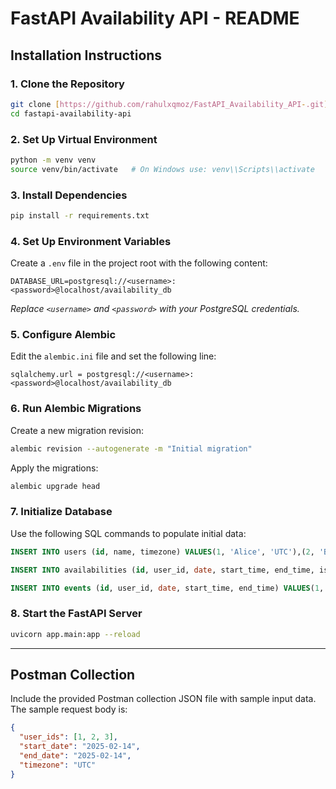# FastAPI Availability API - README

## Installation Instructions

### 1. Clone the Repository

```bash
git clone [https://github.com/rahulxqmoz/FastAPI_Availability_API-.git](https://github.com/rahulxqmoz/FastAPI_Availability_API.git)
cd fastapi-availability-api
```

### 2. Set Up Virtual Environment

```bash
python -m venv venv
source venv/bin/activate   # On Windows use: venv\\Scripts\\activate
```

### 3. Install Dependencies

```bash
pip install -r requirements.txt
```

### 4. Set Up Environment Variables

Create a `.env` file in the project root with the following content:

```
DATABASE_URL=postgresql://<username>:<password>@localhost/availability_db
```

*Replace `<username>` and `<password>` with your PostgreSQL credentials.*

### 5. Configure Alembic

Edit the `alembic.ini` file and set the following line:

```
sqlalchemy.url = postgresql://<username>:<password>@localhost/availability_db
```

### 6. Run Alembic Migrations

Create a new migration revision:

```bash
alembic revision --autogenerate -m "Initial migration"
```

Apply the migrations:

```bash
alembic upgrade head
```

### 7. Initialize Database

Use the following SQL commands to populate initial data:

```sql
INSERT INTO users (id, name, timezone) VALUES(1, 'Alice', 'UTC'),(2, 'Bob', 'UTC'),(3, 'Charlie', 'UTC');

INSERT INTO availabilities (id, user_id, date, start_time, end_time, is_specific) VALUES(1, 1, '2025-02-14', '09:00:00', '12:00:00', 1),(2, 2, '2025-02-14', '10:00:00', '13:00:00', 1),(3, 3, '2025-02-14', '11:00:00', '14:00:00', 1);

INSERT INTO events (id, user_id, date, start_time, end_time) VALUES(1, 1, '2025-02-14', '10:30:00', '11:30:00'),(2, 2, '2025-02-14', '11:00:00', '12:00:00');
```

### 8. Start the FastAPI Server

```bash
uvicorn app.main:app --reload
```

---


## Postman Collection

Include the provided Postman collection JSON file with sample input data. The sample request body is:

```json
{
  "user_ids": [1, 2, 3],
  "start_date": "2025-02-14",
  "end_date": "2025-02-14",
  "timezone": "UTC"
}
```





